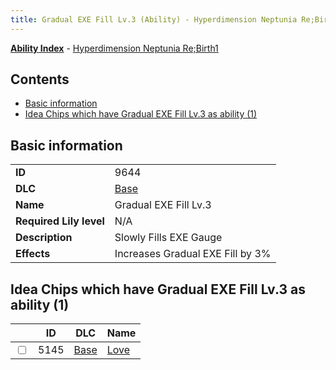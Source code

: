 ```yaml
---
title: Gradual EXE Fill Lv.3 (Ability) - Hyperdimension Neptunia Re;Birth1
---
```


[**Ability Index**](/neptunia/rb1/ability/index.html) - [Hyperdimension Neptunia Re;Birth1](/neptunia/rb1)

## Contents

- [Basic information](#basic-information)
- [Idea Chips which have Gradual EXE Fill Lv.3 as ability (1)](#idea-chips-which-have-gradual-exe-fill-lv3-as-ability-1)

## Basic information

|   |   |
| -- | -- |
| **ID** | 9644
**DLC** | [Base](/neptunia/rb1/dlc/1-base.html)
**Name** | Gradual EXE Fill Lv.3
**Required Lily level** | N/A
**Description** | Slowly Fills EXE Gauge
**Effects** | Increases Gradual EXE Fill by 3% |


## Idea Chips which have Gradual EXE Fill Lv.3 as ability (1)

|    | ID | DLC | Name |
| -- | -- | --- | ---- |
| <input type="checkbox" id="rb1-item-1-5145" class="trackbox" /> | 5145 | [Base](/neptunia/rb1/dlc/1-base.html) | [Love](/neptunia/rb1/item/1-5145-love.html) |
